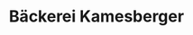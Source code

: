 ---
title: "Bäckerei Kamesberger"
url: /st-marienkirchen-an-der-polsenz/baeckerei-kamesberger/
shop: Bäckerei
---